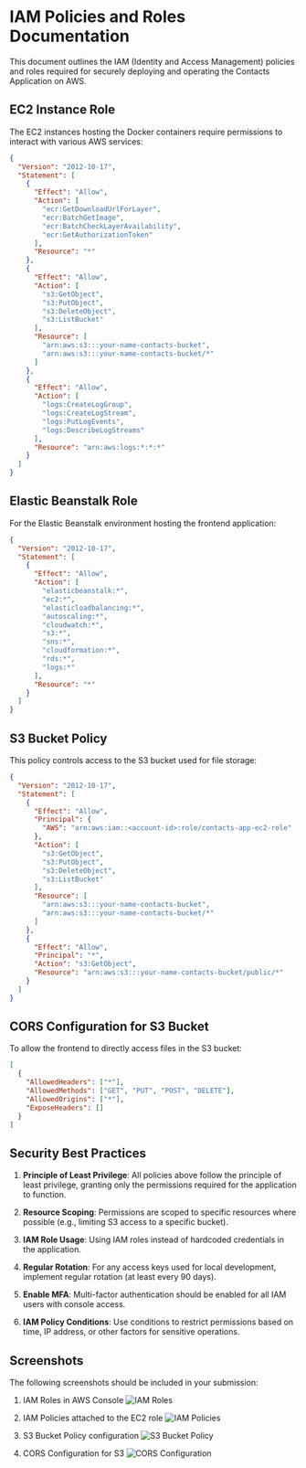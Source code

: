 # IAM Policies and Roles Documentation

This document outlines the IAM (Identity and Access Management) policies and roles required for securely deploying and operating the Contacts Application on AWS.

## EC2 Instance Role

The EC2 instances hosting the Docker containers require permissions to interact with various AWS services:

```json
{
  "Version": "2012-10-17",
  "Statement": [
    {
      "Effect": "Allow",
      "Action": [
        "ecr:GetDownloadUrlForLayer",
        "ecr:BatchGetImage",
        "ecr:BatchCheckLayerAvailability",
        "ecr:GetAuthorizationToken"
      ],
      "Resource": "*"
    },
    {
      "Effect": "Allow",
      "Action": [
        "s3:GetObject",
        "s3:PutObject",
        "s3:DeleteObject",
        "s3:ListBucket"
      ],
      "Resource": [
        "arn:aws:s3:::your-name-contacts-bucket",
        "arn:aws:s3:::your-name-contacts-bucket/*"
      ]
    },
    {
      "Effect": "Allow",
      "Action": [
        "logs:CreateLogGroup",
        "logs:CreateLogStream",
        "logs:PutLogEvents",
        "logs:DescribeLogStreams"
      ],
      "Resource": "arn:aws:logs:*:*:*"
    }
  ]
}
```

## Elastic Beanstalk Role

For the Elastic Beanstalk environment hosting the frontend application:

```json
{
  "Version": "2012-10-17",
  "Statement": [
    {
      "Effect": "Allow",
      "Action": [
        "elasticbeanstalk:*",
        "ec2:*",
        "elasticloadbalancing:*",
        "autoscaling:*",
        "cloudwatch:*",
        "s3:*",
        "sns:*",
        "cloudformation:*",
        "rds:*",
        "logs:*"
      ],
      "Resource": "*"
    }
  ]
}
```

## S3 Bucket Policy

This policy controls access to the S3 bucket used for file storage:

```json
{
  "Version": "2012-10-17",
  "Statement": [
    {
      "Effect": "Allow",
      "Principal": {
        "AWS": "arn:aws:iam::<account-id>:role/contacts-app-ec2-role"
      },
      "Action": [
        "s3:GetObject",
        "s3:PutObject",
        "s3:DeleteObject",
        "s3:ListBucket"
      ],
      "Resource": [
        "arn:aws:s3:::your-name-contacts-bucket",
        "arn:aws:s3:::your-name-contacts-bucket/*"
      ]
    },
    {
      "Effect": "Allow",
      "Principal": "*",
      "Action": "s3:GetObject",
      "Resource": "arn:aws:s3:::your-name-contacts-bucket/public/*"
    }
  ]
}
```

## CORS Configuration for S3 Bucket

To allow the frontend to directly access files in the S3 bucket:

```json
[
  {
    "AllowedHeaders": ["*"],
    "AllowedMethods": ["GET", "PUT", "POST", "DELETE"],
    "AllowedOrigins": ["*"],
    "ExposeHeaders": []
  }
]
```

## Security Best Practices

1. **Principle of Least Privilege**: All policies above follow the principle of least privilege, granting only the permissions required for the application to function.

2. **Resource Scoping**: Permissions are scoped to specific resources where possible (e.g., limiting S3 access to a specific bucket).

3. **IAM Role Usage**: Using IAM roles instead of hardcoded credentials in the application.

4. **Regular Rotation**: For any access keys used for local development, implement regular rotation (at least every 90 days).

5. **Enable MFA**: Multi-factor authentication should be enabled for all IAM users with console access.

6. **IAM Policy Conditions**: Use conditions to restrict permissions based on time, IP address, or other factors for sensitive operations.

## Screenshots

The following screenshots should be included in your submission:

1. IAM Roles in AWS Console
   ![IAM Roles](https://placeholder-for-iam-roles-screenshot.png)

2. IAM Policies attached to the EC2 role
   ![IAM Policies](https://placeholder-for-iam-policies-screenshot.png)

3. S3 Bucket Policy configuration
   ![S3 Bucket Policy](https://placeholder-for-s3-policy-screenshot.png)

4. CORS Configuration for S3
   ![CORS Configuration](https://placeholder-for-cors-screenshot.png)
